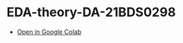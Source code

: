 # EDA-theory-DA-21BDS0298
- [Open in Google Colab](https://colab.research.google.com/drive/1xuDoOUSjiVmxKLUjSg0O8OPsNphKJiiQ?authuser=2#scrollTo=Iox-2kJvGU2X&line=1&uniqifier=1)
  
